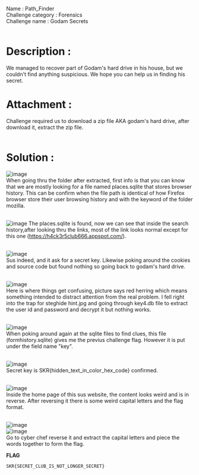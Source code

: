 Name               : Path_Finder <br>
Challenge category : Forensics <br>
Challenge name     : Godam Secrets <br><br>

# Description :
We managed to recover part of Godam's hard drive in his house, but we couldn't find anything suspicious. We hope you can help us in finding his secret.

# Attachment :
Challenge required us to download a zip file AKA godam's hard drive, after download it, extract the zip file.
<br>
<br>

# Solution :
![image](https://github.com/user-attachments/assets/fa1899a5-9829-4ca4-ac3c-9d62e25ea9fb) <br>
When going thru the folder after extracted, first info is that you can know that we are mostly looking for a file named places.sqlite that stores browser history.
This can be confirm when the file path is identical of how Firefox browser store their user browsing history and with the keyword of the folder mozilla.
<br>
<br>

![image](https://github.com/user-attachments/assets/7256c453-12ee-4d34-973a-2026c391f949)
The places.sqlite is found, now we can see that inside the search history,after looking thru the links, most of the link looks normal except for this one (https://h4ck3r5club666.appspot.com/). 
<br>
<br>

![image](https://github.com/user-attachments/assets/979be962-e24a-4763-91d9-2442bb37d44d) <br>
Sus indeed, and it ask for a secret key. Likewise poking around the cookies and source code but found nothing so going back to godam's hard drive.
<br>
<br>

![image](https://github.com/user-attachments/assets/79b68244-7f20-4b29-bb8c-6041483deefe) <br>
Here is where things get confusing, picture says red herring which means something intended to distract attention from the real problem.
I fell right into the trap for steghide hint.jpg and going through key4.db file to extract the user id and password and decrypt it but nothing works.
<br>
<br>

![image](https://github.com/user-attachments/assets/a17866df-9335-42e2-8840-ba6f48b564e9) <br>
When poking around again at the sqlite files to find clues, this file (formhistory.sqlite) gives me the previus challenge flag. However it is put under the field name "key".
<br>
<br>

![image](https://github.com/user-attachments/assets/94f74e5f-edaa-40e9-b4c1-1113656ac6b7) <br>
Secret key is SKR{hidden_text_in_color_hex_code} confirmed.
<br>
<br>

![image](https://github.com/user-attachments/assets/a192c679-ad36-46c2-b729-23250d27161b) <br>
Inside the home page of this sus website, the content looks weird and is in reverse. After reversing it there is some weird capital letters and the flag format.
<br>
<br>

![image](https://github.com/user-attachments/assets/068fd731-43f7-4d69-a3e5-62bdabb0487f)<br>
![image](https://github.com/user-attachments/assets/7fd95df5-ad24-48e6-8041-71b1267eda00)<br>
Go to cyber chef reverse it and extract the capital letters and piece the words together to form the flag.

**FLAG**
```
SKR{SECRET_CLUB_IS_NOT_LONGER_SECRET}
```


